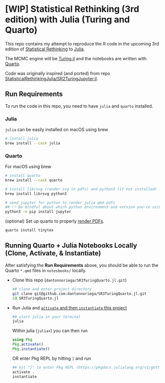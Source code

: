 # \[WIP\] Statistical Rethinking (3rd edition) with Julia (Turing and Quarto)

This repo contains my attempt to reproduce the R code in the upcoming 3rd edition of [Statistical Rethinking](https://xcelab.net/rm/statistical-rethinking/) to [Julia](https://julialang.org/).

The MCMC engine will be [Turing.jl](https://turing.ml) and the notebooks are written with [Quarto](https://quarto.org).

Code was originally inspired (and ported) from repo [StatisticalRethinkingJulia/SR2TuringJupyter.jl](https://github.com/StatisticalRethinkingJulia/SR2TuringJupyter.jl).

## Run Requirements

To run the code in this repo, you need to have `julia` and `quarto` installed.

### Julia

`julia` can be easily installed on macOS using brew

``` sh
# install julia
brew install --cask julia
```

### Quarto

For macOS using brew

``` sh
# install quarto
brew install --cask quarto

# install librsvg (render svg in pdfs) and python3 (if not installed)
brew install librsvg python3

# need jupyter for python to render julia qmd pdfs
## !! be mindful about which python environment and version you're using (system vs brew vs pyenv vs conda etc)
python3 -m pip install jupyter
```

(optional) Set up quarto to properly [render PDFs](https://quarto.org/docs/output-formats/pdf-engine.html#overview).

``` sh
quarto install tinytex
```

## Running Quarto + Julia Notebooks Locally (Clone, Activate, & Instantiate)

After satisfying the **Run Requirements** above, you should be able to run the Quarto `*.qmd` files in `notesbooks/` locally.

-   Clone this repo (`dantonnoriega/SR3TuringQuarto.jl.git`)

    ``` sh
    ## clone and enter project directory
    git clone git@github.com:dantonnoriega/SR3TuringQuarto.jl.git
    cd SR3TuringQuarto.jl
    ```

-   Run Julia and [`activate` and then `instantiate` this project](https://pkgdocs.julialang.org/v1/environments/#Using-someone-else's-project)

    ``` sh
    ## start julia in your terminal
    julia
    ```

    Within julia (`julia>`) you can then run

    ``` julia
    using Pkg
    Pkg.activate()
    Pkg.instantiate()
    ```

    OR enter Pkg REPL by hitting `]` and run

    ``` julia
    ## hit "]" to enter Pkg REPL (https://pkgdocs.julialang.org/v1/getting-started/#Basic-Usage)
    activate .
    instantiate
    ```